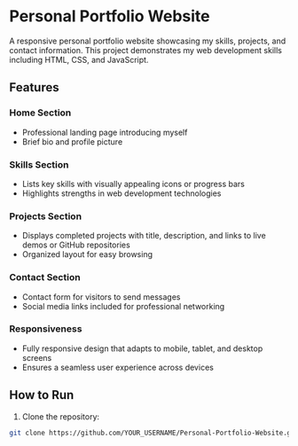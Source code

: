 # Personal Portfolio Website

A responsive personal portfolio website showcasing my skills, projects, and contact information. This project demonstrates my web development skills including HTML, CSS, and JavaScript.

## Features

### Home Section
- Professional landing page introducing myself
- Brief bio and profile picture

### Skills Section
- Lists key skills with visually appealing icons or progress bars
- Highlights strengths in web development technologies

### Projects Section
- Displays completed projects with title, description, and links to live demos or GitHub repositories
- Organized layout for easy browsing

### Contact Section
- Contact form for visitors to send messages
- Social media links included for professional networking

### Responsiveness
- Fully responsive design that adapts to mobile, tablet, and desktop screens
- Ensures a seamless user experience across devices

## How to Run
1. Clone the repository:
```bash
git clone https://github.com/YOUR_USERNAME/Personal-Portfolio-Website.git
